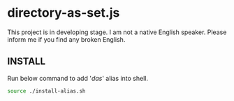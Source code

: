 # directory-as-set.js

This project is in developing stage.
I am not a native English speaker. Please inform me if you find any broken English.


## INSTALL

Run below command to add '*das*' alias into shell.

```bash
source ./install-alias.sh
```
